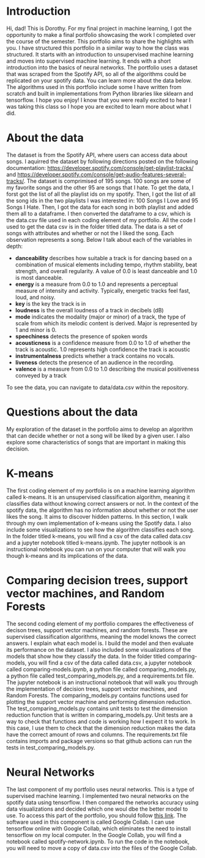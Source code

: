 # Introduction
Hi, dad! This is Dorothy. For my final project in machine learning, I got the opportunity to make a final portfolio showcasing the work I completed over the course of the semester. This portfolio aims to share the highlights with you. I have structured this portfolio in a similar way to how the class was structured. It starts with an introduction to unsupervised machine learning and moves into supervised machine learning. It ends with a short introduction into the basics of neural networks. The portfolio uses a dataset that was scraped from the Spotify API, so all of the algorithms could be replicated on your spotify data. You can learn more about the data below. The algorithms used in this portfolio include some I have written from scratch and built in implementations from Python libraries like sklearn and tensorflow. I hope you enjoy! I know that you were really excited to hear I was taking this class so I hope you are excited to learn more about what I did. 

# About the data
The dataset is from the Spotify API, where users can access data about songs. I aquirred the dataset by following directions posted on the following documentation: https://developer.spotify.com/console/get-playlist-tracks/ and https://developer.spotify.com/console/get-audio-features-several-tracks/. The dataset is comprimised of 195 songs. 100 songs are some of my favorite songs and the other 95 are songs that I hate. To get the data, I forst got the list of all the playlist ids on my spotify. Then, I got the list of all the song ids in the two playlists I was interested in: 100 Songs I Love and 95 Songs I Hate. Then, I got the data for each song in both playlist and added them all to a dataframe. I then converted the dataframe to a csv, which is the data.csv file used in each coding element of my portfolio. All the code I used to get the data csv is in the folder titled data. The data is a set of songs with attributes and whether or not the I liked the song. Each observation represents a song. Below I talk about each of the variables in depth:
* **danceability** describes how suitable a track is for dancing based on a combination of musical elements including tempo, rhythm stability, beat strength, and overall regularity. A value of 0.0 is least danceable and 1.0 is most danceable.
* **energy** is a measure from 0.0 to 1.0 and represents a perceptual measure of intensity and activity. Typically, energetic tracks feel fast, loud, and noisy. 
* **key** is the key the track is in
* **loudness** is the overall loudness of a track in decibels (dB)
* **mode** indicates the modality (major or minor) of a track, the type of scale from which its melodic content is derived. Major is represented by 1 and minor is 0.
* **speechiness** detects the presence of spoken words
* **acousticness** is a confidence measure from 0.0 to 1.0 of whether the track is acoustic. 1.0 represents high confidence the track is acoustic
* **instrumentalness** predicts whether a track contains no vocals.
* **liveness** detects the presence of an audience in the recording.
* **valence** is a measure from 0.0 to 1.0 describing the musical positiveness conveyed by a track

To see the data, you can navigate to data/data.csv within the repository. 

# Questions about the data
My exploration of the dataset in the portfolio aims to develop an algorithm that can decide whether or not a song will be liked by a given user. I also explore some characteristics of songs that are important in making this decision. 

# K-means
The first coding element of my portfolio is on a machine learning algorithm called k-means. It is an unsupervised classification algorithm, meaning it classifies data without knowing correct answers or not. In the context of the spotify data, the algorithm has no information about whether or not the user likes the song. It aims to discover hidden patterns. In this section, I walk through my own implementation of k-means using the Spotify data. I also include some visualizations to see how the algorithm classifies each song. In the folder titled k-means, you will find a csv of the data called data.csv and a jupyter notebook titled k-means.ipynb. The jupyter notbook is an instructional notebook you can run on your computer that will walk you though k-means and its implications of the data.

# Comparing decision trees, support vector machines, and Random Forests
The second coding element of my portfolio compares the effectiveness of decison trees, support vector machines, and random forests. These are supervised classification algorithms, meaning the model knows the correct answers. I explain what each model is. I build the model and then evaluate its performance on the dataset. I also included some visualizations of the models that show how they classify the data. In the folder titled comparing-models, you will find a csv of the data called data.csv, a jupyter notebook called comparing-models.ipynb, a python file called comparing_models.py, a python file called 
test_comparing_models.py, and a requirements.txt file. The jupyter notebook is an instructional notebook that will walk you through the implementation of decision trees, support vector machines, and Random Forests. The comparing_models.py contains functions used for plotting the support vector machine and performing dimension reduction. The test_comparing_models.py contains unit tests to test the dimension reduction function that is written in comparing_models.py. Unit tests are a way to check that functions and code is working how I expect it to work. In this case, I use them to check that the dimension reduction makes the data have the correct amount of rows and columns. The requirements.txt file contains imports and package versions so that github actions can run the tests in test_comparing_models.py.

# Neural Networks
The last component of my portfolio uses neural networks. This is a type of supervised machine learning. I implemented two neural networks on the spotify data using tensorflow. I then compared the networks accuracy using data visualizations and decided which one woul dbe the better model to use. To access this part of the portfolio, you should follow [this link](https://colab.research.google.com/drive/1GwNqBvw0JCD7PgaC6fB_V0xZOWgni_5p?usp=sharing). The software used in this component is called Google Collab. I can use tensorflow online with Google Collab, which eliminates the need to install tensorflow on my local computer. In the Google Collab, you will find a notebook called spotify-network.ipynb. To run the code in the notebook, you will need to move a copy of data.csv into the files of the Google Collab.
